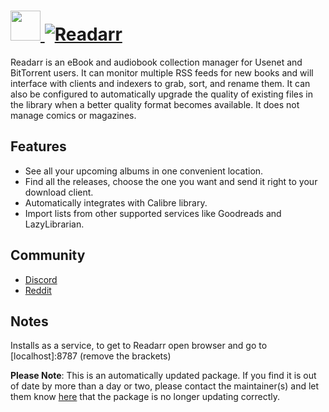 # [<img src="https://cdn.jsdelivr.net/gh/mkevenaar/chocolatey-packages@ea421dc919659102d9460ade2a06ba5702b52496/icons/readarr.png" height="48" width="48" /> ![Readarr](https://img.shields.io/chocolatey/v/readarr.svg?label=Readarr&style=for-the-badge)](https://chocolatey.org/packages/readarr)

Readarr is an eBook and audiobook collection manager for Usenet and BitTorrent users. It can monitor multiple RSS feeds for new books and will interface with clients and indexers to grab, sort, and rename them. It can also be configured to automatically upgrade the quality of existing files in the library when a better quality format becomes available. It does not manage comics or magazines.

## Features

- See all your upcoming albums in one convenient location.
- Find all the releases, choose the one you want and send it right to your download client.
- Automatically integrates with Calibre library.
- Import lists from other supported services like Goodreads and LazyLibrarian.

## Community

- [Discord](https://readarr.com/discord)
- [Reddit](https://www.reddit.com/r/Readarr/)

## Notes

Installs as a service, to get to Readarr open browser and go to [localhost]:8787 (remove the brackets)

**Please Note**: This is an automatically updated package. If you find it is
out of date by more than a day or two, please contact the maintainer(s) and
let them know [here](https://github.com/mkevenaar/chocolatey-packages/issues) that the package is no longer updating correctly.
